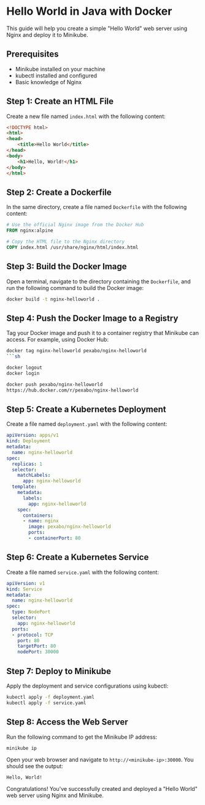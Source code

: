 # Hello World in Java with Docker
This guide will help you create a simple "Hello World" web server using Nginx and deploy it to Minikube.

## Prerequisites

- Minikube installed on your machine
- kubectl installed and configured
- Basic knowledge of Nginx

## Step 1: Create an HTML File

Create a new file named `index.html` with the following content:

```html
<!DOCTYPE html>
<html>
<head>
    <title>Hello World</title>
</head>
<body>
    <h1>Hello, World!</h1>
</body>
</html>
```

## Step 2: Create a Dockerfile

In the same directory, create a file named `Dockerfile` with the following content:

```Dockerfile
# Use the official Nginx image from the Docker Hub
FROM nginx:alpine

# Copy the HTML file to the Nginx directory
COPY index.html /usr/share/nginx/html/index.html
```

## Step 3: Build the Docker Image

Open a terminal, navigate to the directory containing the `Dockerfile`, and run the following command to build the Docker image:

```sh
docker build -t nginx-helloworld .
```

## Step 4: Push the Docker Image to a Registry

Tag your Docker image and push it to a container registry that Minikube can access. For example, using Docker Hub:

```sh
docker tag nginx-helloworld pexabo/nginx-helloworld
```sh

docker logout
docker login

docker push pexabo/nginx-helloworld
https://hub.docker.com/r/pexabo/nginx-helloworld

```

## Step 5: Create a Kubernetes Deployment

Create a file named `deployment.yaml` with the following content:

```yaml
apiVersion: apps/v1
kind: Deployment
metadata:
  name: nginx-helloworld
spec:
  replicas: 1
  selector:
    matchLabels:
      app: nginx-helloworld
  template:
    metadata:
      labels:
        app: nginx-helloworld
    spec:
      containers:
      - name: nginx
        image: pexabo/nginx-helloworld
        ports:
        - containerPort: 80
```

## Step 6: Create a Kubernetes Service

Create a file named `service.yaml` with the following content:

```yaml
apiVersion: v1
kind: Service
metadata:
  name: nginx-helloworld
spec:
  type: NodePort
  selector:
    app: nginx-helloworld
  ports:
  - protocol: TCP
    port: 80
    targetPort: 80
    nodePort: 30000
```

## Step 7: Deploy to Minikube

Apply the deployment and service configurations using kubectl:

```sh
kubectl apply -f deployment.yaml
kubectl apply -f service.yaml
```

## Step 8: Access the Web Server

Run the following command to get the Minikube IP address:

```sh
minikube ip
```

Open your web browser and navigate to `http://<minikube-ip>:30000`. You should see the output:

```
Hello, World!
```

Congratulations! You've successfully created and deployed a "Hello World" web server using Nginx and Minikube.


